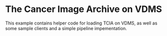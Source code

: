 # The Cancer Image Archive on VDMS

This example contains helper code for loading TCIA on VDMS, 
as well as some sample clients and a simple pipeline impementation.

